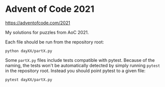 # Advent of Code 2021

<https://adventofcode.com/2021>

My solutions for puzzles from AoC 2021.

Each file should be run from the repository root:

    python dayXX/partX.py

Some `partX.py` files include tests compatible with pytest. Because of
the naming, the tests won't be automatically detected by simply running
`pytest` in the repository root. Instead you should point pytest to a
given file:

    pytest dayXX/partX.py
